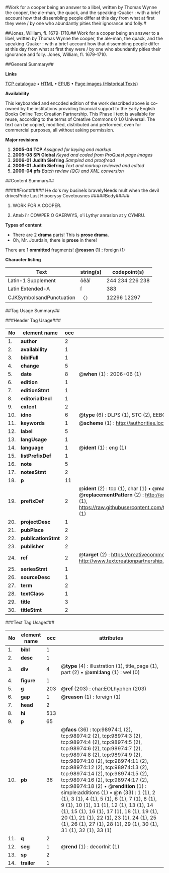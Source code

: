 #Work for a cooper being an answer to a libel, written by Thomas Wynne the cooper, the ale-man, the quack, and the speaking-Quaker : with a brief account how that dissembling people differ at this day from what at first they were / by one who abundantly pities their ignorance and folly.#

##Jones, William, fl. 1679-1710.##
Work for a cooper being an answer to a libel, written by Thomas Wynne the cooper, the ale-man, the quack, and the speaking-Quaker : with a brief account how that dissembling people differ at this day from what at first they were / by one who abundantly pities their ignorance and folly.
Jones, William, fl. 1679-1710.

##General Summary##

**Links**

[TCP catalogue](http://www.ota.ox.ac.uk/tcp/)  • 
[HTML](http://tei.it.ox.ac.uk/tcp/Texts-HTML/free/A46/A46221.html)  • 
[EPUB](http://tei.it.ox.ac.uk/tcp/Texts-EPUB/free/A46/A46221.epub) • 
[Page images (Historical Texts)](https://data.historicaltexts.jisc.ac.uk/view?pubId=eebo-13305298e&pageId=eebo-13305298e-98974-1)

**Availability**

This keyboarded and encoded edition of the
	       work described above is co-owned by the institutions
	       providing financial support to the Early English Books
	       Online Text Creation Partnership. This Phase I text is
	       available for reuse, according to the terms of Creative
	       Commons 0 1.0 Universal. The text can be copied,
	       modified, distributed and performed, even for
	       commercial purposes, all without asking permission.

**Major revisions**

1. __2005-04__ __TCP__ *Assigned for keying and markup*
1. __2005-08__ __SPi Global__ *Keyed and coded from ProQuest page images*
1. __2006-01__ __Judith Siefring__ *Sampled and proofread*
1. __2006-01__ __Judith Siefring__ *Text and markup reviewed and edited*
1. __2006-04__ __pfs__ *Batch review (QC) and XML conversion*

##Content Summary##

#####Front#####
He do's my busineſs bravelyNeeds muſt when the devil drivesPride Lust Hipocrysy Covetousnes
#####Body#####

1. WORK FOR A COOPER.

1. Atteb i'r COWPER O GAERWYS, o'i Lythyr anraslon at y CYMRU.

**Types of content**

  * There are 2 **drama** parts! This is **prose drama**.
  * Oh, Mr. Jourdain, there is **prose** in there!

There are 1 **ommitted** fragments! 
 @__reason__ (1) : foreign (1)

**Character listing**


|Text|string(s)|codepoint(s)|
|---|---|---|
|Latin-1 Supplement|ôêâî|244 234 226 238|
|Latin Extended-A|ſ|383|
|CJKSymbolsandPunctuation|〈〉|12296 12297|

##Tag Usage Summary##

###Header Tag Usage###

|No|element name|occ|attributes|
|---|---|---|---|
|1.|__author__|2||
|2.|__availability__|1||
|3.|__biblFull__|1||
|4.|__change__|5||
|5.|__date__|8| @__when__ (1) : 2006-06 (1)|
|6.|__edition__|1||
|7.|__editionStmt__|1||
|8.|__editorialDecl__|1||
|9.|__extent__|2||
|10.|__idno__|6| @__type__ (6) : DLPS (1), STC (2), EEBO-CITATION (1), OCLC (1), VID (1)|
|11.|__keywords__|1| @__scheme__ (1) : http://authorities.loc.gov/ (1)|
|12.|__label__|5||
|13.|__langUsage__|1||
|14.|__language__|1| @__ident__ (1) : eng (1)|
|15.|__listPrefixDef__|1||
|16.|__note__|5||
|17.|__notesStmt__|2||
|18.|__p__|11||
|19.|__prefixDef__|2| @__ident__ (2) : tcp (1), char (1)  •  @__matchPattern__ (2) : ([0-9\-]+):([0-9IVX]+) (1), (.+) (1)  •  @__replacementPattern__ (2) : http://eebo.chadwyck.com/downloadtiff?vid=$1&page=$2 (1), https://raw.githubusercontent.com/textcreationpartnership/Texts/master/tcpchars.xml#$1 (1)|
|20.|__projectDesc__|1||
|21.|__pubPlace__|2||
|22.|__publicationStmt__|2||
|23.|__publisher__|2||
|24.|__ref__|2| @__target__ (2) : https://creativecommons.org/publicdomain/zero/1.0/ (1), http://www.textcreationpartnership.org/docs/. (1)|
|25.|__seriesStmt__|1||
|26.|__sourceDesc__|1||
|27.|__term__|2||
|28.|__textClass__|1||
|29.|__title__|3||
|30.|__titleStmt__|2||


###Text Tag Usage###

|No|element name|occ|attributes|
|---|---|---|---|
|1.|__bibl__|1||
|2.|__desc__|1||
|3.|__div__|4| @__type__ (4) : illustration (1), title_page (1), part (2)  •  @__xml:lang__ (1) : wel (0)|
|4.|__figure__|1||
|5.|__g__|203| @__ref__ (203) : char:EOLhyphen (203)|
|6.|__gap__|1| @__reason__ (1) : foreign (1)|
|7.|__head__|2||
|8.|__hi__|513||
|9.|__p__|65||
|10.|__pb__|36| @__facs__ (36) : tcp:98974:1 (2), tcp:98974:2 (2), tcp:98974:3 (2), tcp:98974:4 (2), tcp:98974:5 (2), tcp:98974:6 (2), tcp:98974:7 (2), tcp:98974:8 (2), tcp:98974:9 (2), tcp:98974:10 (2), tcp:98974:11 (2), tcp:98974:12 (2), tcp:98974:13 (2), tcp:98974:14 (2), tcp:98974:15 (2), tcp:98974:16 (2), tcp:98974:17 (2), tcp:98974:18 (2)  •  @__rendition__ (1) : simple:additions (1)  •  @__n__ (33) : 1 (1), 2 (1), 3 (1), 4 (1), 5 (1), 6 (1), 7 (1), 8 (1), 9 (1), 10 (1), 11 (1), 12 (1), 13 (1), 14 (1), 15 (1), 16 (1), 17 (1), 18 (1), 19 (1), 20 (1), 21 (1), 22 (1), 23 (1), 24 (1), 25 (1), 26 (1), 27 (1), 28 (1), 29 (1), 30 (1), 31 (1), 32 (1), 33 (1)|
|11.|__q__|2||
|12.|__seg__|1| @__rend__ (1) : decorInit (1)|
|13.|__sp__|2||
|14.|__trailer__|1||
